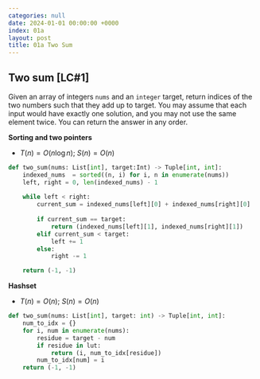 ```yaml
---
categories: null
date: 2024-01-01 00:00:00 +0000
index: 01a
layout: post
title: 01a Two Sum
---
```


## Two sum [LC#1]
Given an array of integers `nums` and an `integer` target, return indices of the two numbers such that they add up to target. You may assume that each input would have exactly one solution, and you may not use the same element twice. You can return the answer in any order.


**Sorting and two pointers**

- $T(n) = O(n \log n)$; $S(n) = O(n)$

```python
def two_sum(nums: List[int], target:Int) -> Tuple[int, int]:
    indexed_nums  = sorted((n, i) for i, n in enumerate(nums))
    left, right = 0, len(indexed_nums) - 1
    
    while left < right:
        current_sum = indexed_nums[left][0] + indexed_nums[right][0]
        
        if current_sum == target:
            return (indexed_nums[left][1], indexed_nums[right][1])
        elif current_sum < target:
            left += 1
        else:
            right -= 1

    return (-1, -1)
```

**Hashset**

- $T(n) = O(n)$; $S(n) = O(n)$

```python
def two_sum(nums: List[int], target: int) -> Tuple[int, int]:
    num_to_idx = {}
    for i, num in enumerate(nums):
        residue = target - num
        if residue in lut:
            return (i, num_to_idx[residue])
        num_to_idx[num] = i
    return (-1, -1)
```